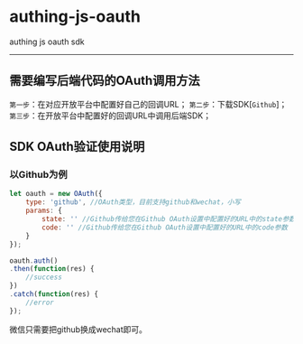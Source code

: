 # authing-js-oauth
authing js oauth sdk

----------

## 需要编写后端代码的OAuth调用方法

```第一步```：在对应开放平台中配置好自己的回调URL；
```第二步```：下载SDK[```Github```]；
```第三步```：在开放平台中配置好的回调URL中调用后端SDK；

## SDK OAuth验证使用说明

### 以Github为例

``` javascript
let oauth = new OAuth({
	type: 'github', //OAuth类型，目前支持github和wechat，小写
	params: {
		state: '' //Github传给您在Github OAuth设置中配置好的URL中的state参数
		code: '' //Github传给您在Github OAuth设置中配置好的URL中的code参数
	}
});

oauth.auth()
.then(function(res) {
	//success
})
.catch(function(res) {
	//error
});

```

微信只需要把github换成wechat即可。

